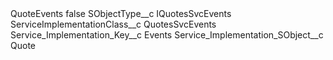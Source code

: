 <?xml version="1.0" encoding="UTF-8"?>
<CustomMetadata xmlns="http://soap.sforce.com/2006/04/metadata" xmlns:xsi="http://www.w3.org/2001/XMLSchema-instance" xmlns:xsd="http://www.w3.org/2001/XMLSchema">
    <label>QuoteEvents</label>
    <protected>false</protected>
    <values>
        <field>SObjectType__c</field>
        <value xsi:type="xsd:string">IQuotesSvcEvents</value>
    </values>
    <values>
        <field>ServiceImplementationClass__c</field>
        <value xsi:type="xsd:string">QuotesSvcEvents</value>
    </values>
    <values>
        <field>Service_Implementation_Key__c</field>
        <value xsi:type="xsd:string">Events</value>
    </values>
    <values>
        <field>Service_Implementation_SObject__c</field>
        <value xsi:type="xsd:string">Quote</value>
    </values>
</CustomMetadata>
